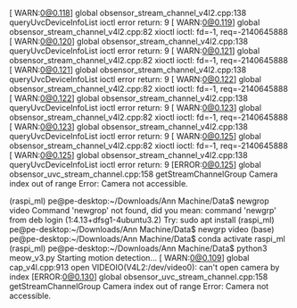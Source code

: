 [ WARN:0@0.118] global obsensor_stream_channel_v4l2.cpp:138 queryUvcDeviceInfoList ioctl error return: 9
[ WARN:0@0.119] global obsensor_stream_channel_v4l2.cpp:82 xioctl ioctl: fd=-1, req=-2140645888
[ WARN:0@0.120] global obsensor_stream_channel_v4l2.cpp:138 queryUvcDeviceInfoList ioctl error return: 9
[ WARN:0@0.121] global obsensor_stream_channel_v4l2.cpp:82 xioctl ioctl: fd=-1, req=-2140645888
[ WARN:0@0.121] global obsensor_stream_channel_v4l2.cpp:138 queryUvcDeviceInfoList ioctl error return: 9
[ WARN:0@0.122] global obsensor_stream_channel_v4l2.cpp:82 xioctl ioctl: fd=-1, req=-2140645888
[ WARN:0@0.122] global obsensor_stream_channel_v4l2.cpp:138 queryUvcDeviceInfoList ioctl error return: 9
[ WARN:0@0.123] global obsensor_stream_channel_v4l2.cpp:82 xioctl ioctl: fd=-1, req=-2140645888
[ WARN:0@0.123] global obsensor_stream_channel_v4l2.cpp:138 queryUvcDeviceInfoList ioctl error return: 9
[ WARN:0@0.125] global obsensor_stream_channel_v4l2.cpp:82 xioctl ioctl: fd=-1, req=-2140645888
[ WARN:0@0.125] global obsensor_stream_channel_v4l2.cpp:138 queryUvcDeviceInfoList ioctl error return: 9
[ERROR:0@0.125] global obsensor_uvc_stream_channel.cpp:158 getStreamChannelGroup Camera index out of range
Error: Camera not accessible.

(raspi_ml) pe@pe-desktop:~/Downloads/Ann Machine/Data$ newgrop video
Command 'newgrop' not found, did you mean:
  command 'newgrp' from deb login (1:4.13+dfsg1-4ubuntu3.2)
Try: sudo apt install <deb name>
(raspi_ml) pe@pe-desktop:~/Downloads/Ann Machine/Data$ newgrp video
(base) pe@pe-desktop:~/Downloads/Ann Machine/Data$ conda activate raspi_ml
(raspi_ml) pe@pe-desktop:~/Downloads/Ann Machine/Data$ python3 meow_v3.py
Starting motion detection...
[ WARN:0@0.109] global cap_v4l.cpp:913 open VIDEOIO(V4L2:/dev/video0): can't open camera by index
[ERROR:0@0.130] global obsensor_uvc_stream_channel.cpp:158 getStreamChannelGroup Camera index out of range
Error: Camera not accessible.
